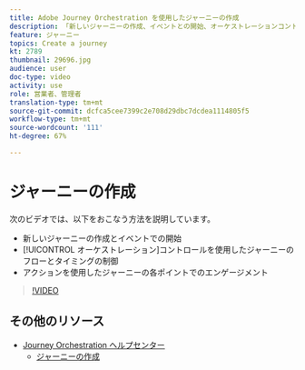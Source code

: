 ```yaml
---
title: Adobe Journey Orchestration を使用したジャーニーの作成
description: 「新しいジャーニーの作成、イベントとの開始、オーケストレーションコントロールを使用したジャーニーのフローとタイミングの制御、アクションを使用したジャーニー内の特定のポイントへの関与の方法について説明します。」
feature: ジャーニー
topics: Create a journey
kt: 2789
thumbnail: 29696.jpg
audience: user
doc-type: video
activity: use
role: 営業者、管理者
translation-type: tm+mt
source-git-commit: dcfca5cee7399c2e708d29dbc7dcdea1114805f5
workflow-type: tm+mt
source-wordcount: '111'
ht-degree: 67%

---
```



# ジャーニーの作成

次のビデオでは、以下をおこなう方法を説明しています。

* 新しいジャーニーの作成とイベントでの開始
* [!UICONTROL オーケストレーション]コントロールを使用したジャーニーのフローとタイミングの制御
* アクションを使用したジャーニーの各ポイントでのエンゲージメント

>[!VIDEO](https://video.tv.adobe.com/v/29696?quality=12)

## その他のリソース

* [Journey Orchestration ヘルプセンター](https://docs.adobe.com/content/help/ja-JP/journeys/using/journey-orchestration-home.html)
   * [ジャーニーの作成](https://docs.adobe.com/content/help/ja-JP/journeys/using/building-journeys/about-journey-building/journey.html)

